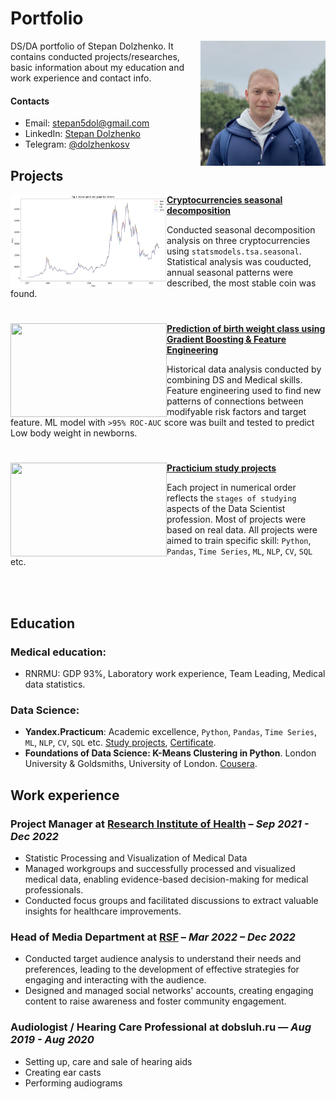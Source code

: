 # Portfolio
<img align="right" width="200" height="200" src="https://github.com/stepan5dol/Portfolio/blob/18292c4c82e3a8d17fed55f6cd71ef16fb1b06d2/IMG_8441%202.jpg" />

DS/DA portfolio of Stepan Dolzhenko. It contains conducted projects/researches, basic information about my education and work experience and contact info.

#### Contacts

* Email: stepan5dol@gmail.com
* LinkedIn: [Stepan Dolzhenko](http://linkedin.com/in/stepan-dolzhenko-349ba2259/)
* Telegram: [@dolzhenkosv](t.me/dolzhenkosv)

## Projects
<img align="left"  width="250" height="150" src="https://github.com/stepan5dol/Crypto-seasonal-decomposition/blob/04c5bab2056463ff3c88ec17e935e23d86773b9e/Figures/Fig.01.png"> **[Cryptocurrencies seasonal decomposition](https://github.com/stepan5dol/Crypto-seasonal-decomposition/tree/main)** 

Conducted seasonal decomposition analysis on three cryptocurrencies using `statsmodels.tsa.seasonal`. Statistical analysis was couducted, annual seasonal patterns were described, the most stable coin was found.

#

<img align="left" width="250" height="150" src="https://www.googleapis.com/download/storage/v1/b/kaggle-user-content/o/inbox%2F9827603%2Fd7462810916dbac272877e81a3c96c56%2FDataset%20Header.png?generation=1678210108648329&alt=media"> **[Prediction of birth weight class using Gradient Boosting & Feature Engineering](https://github.com/stepan5dol/smoking-vs-pregnancy/tree/main)** 

Historical data analysis conducted by combining DS and Medical skills. Feature engineering used to find new patterns of connections between modifyable risk factors and target feature. ML model with `>95% ROC-AUC` score was built and tested to predict Low body weight in newborns.

#

<img align="left" width="250" height="150" src="https://storage.yandexcloud.net/yandexpro-prod/storage/images/originals/rbbV040khvDPdom4n002jNPoZACSCTIuE4XAkxsM.png"> **[Practicium study projects](https://github.com/stepan5dol/practicum_projects)** 

Each project in numerical order reflects the `stages of studying` aspects of the Data Scientist profession. Most of projects were based on real data. All projects were aimed to train specific skill: `Python`, `Pandas`, `Time Series`, `ML`, `NLP`, `CV`, `SQL` etc.

<br />
<br />

## Education

### Medical education:
- RNRMU: GDP 93%, Laboratory work experience, Team Leading, Medical data statistics.
### Data Science:
- **Yandex.Practicum**: Academic excellence, `Python`, `Pandas`, `Time Series`, `ML`, `NLP`, `CV`, `SQL` etc. [Study projects](https://github.com/stepan5dol/practicum_projects), [Certificate](https://github.com/stepan5dol/practicum_projects/blob/b02813ee68e2c57e7a23f24ea6e548ab9c63f58d/Dolzhenko%20Stepan_20232%D0%A6%D0%9F%D0%94%D0%A100345.pdf).
- **Foundations of Data Science: K-Means Clustering in Python**. London University & Goldsmiths, University of London. [Cousera](https://www.coursera.org/learn/data-science-k-means-clustering-python/home/welcome).

## Work experience
### Project Manager at [Research Institute of Health](https://mednet.ru/en/) – _Sep 2021 - Dec 2022_
    
- Statistic Processing and Visualization of Medical Data
- Managed workgroups and successfully processed and visualized medical data, enabling evidence-based decision-making for medical professionals.
- Conducted focus groups and facilitated discussions to extract valuable insights for healthcare improvements.

### Head of Media Department at [RSF](https://sepsisforum.ru/eng/) – _Mar 2022 – Dec 2022_

- Conducted target audience analysis to understand their needs and preferences, leading to the development of effective strategies for engaging and interacting with the audience.
- Designed and managed social networks' accounts, creating engaging content to raise awareness and foster community engagement.

### Audiologist / Hearing Care Professional at dobsluh.ru — _Aug 2019 - Aug 2020_
- Setting up, care and sale of hearing aids 
- Creating ear casts
- Performing audiograms
